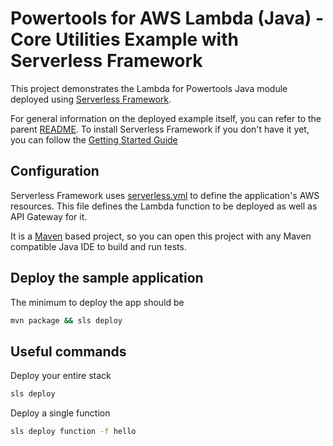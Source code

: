 #  Powertools for AWS Lambda (Java) - Core Utilities Example with Serverless Framework

This project demonstrates the Lambda for Powertools Java module deployed using [Serverless Framework](https://www.serverless.com/framework).

For general information on the deployed example itself, you can refer to the parent [README](../README.md).
To install Serverless Framework if you don't have it yet, you can follow the [Getting Started Guide](https://www.serverless.com/framework/docs/getting-started)

## Configuration
Serverless Framework uses [serverless.yml](./serverless.yml) to define the application's AWS resources.
This file defines the Lambda function to be deployed as well as API Gateway for it.

It is a [Maven](https://maven.apache.org/) based project, so you can open this project with any Maven compatible Java IDE to build and run tests.


## Deploy the sample application

The minimum to deploy the app should be
```bash 
mvn package && sls deploy
```

## Useful commands
Deploy your entire stack
```bash
sls deploy
``` 

Deploy a single function
```bash 
sls deploy function -f hello
```